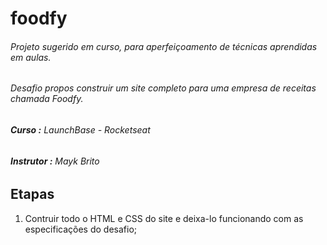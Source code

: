# foodfy

###### Projeto sugerido em curso, para aperfeiçoamento de técnicas aprendidas em aulas.
###### Desafio propos construir um site completo para uma empresa de receitas chamada Foodfy.

###### **Curso :** LaunchBase - Rocketseat
###### **Instrutor :** Mayk Brito

## **Etapas**

1. Contruir todo o HTML e CSS do site e deixa-lo funcionando com as especificações do desafio;